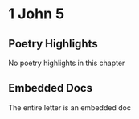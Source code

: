 # 1 John 5

## Poetry Highlights

No poetry highlights in this chapter

## Embedded Docs

The entire letter is an embedded doc

